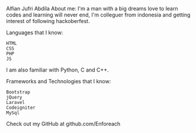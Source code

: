 Alfian Jufri Abdila
About me:
I'm a man with a big dreams love to learn codes and learning will never end, I'm colleguer from indonesia and getting interest of following hackoberfest.


Languages that I know:

    HTML
    CSS
    PHP
    JS

I am also familiar with Python, C and C++.


Frameworks and Technologies that I know:

    Bootstrap
    jQuery
    Laravel
    Codeigniter
    MySql

Check out my GitHub at github.com/Enforeach
